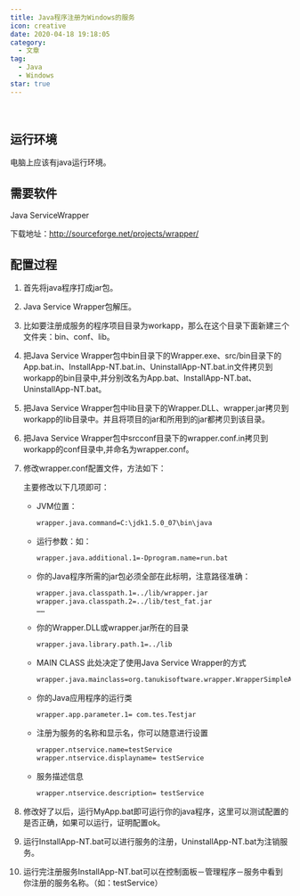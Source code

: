 ```yaml
---
title: Java程序注册为Windows的服务
icon: creative
date: 2020-04-18 19:18:05
category:
  - 文章
tag:
  - Java
  - Windows
star: true
---
```

​

## 运行环境

电脑上应该有java运行环境。

## 需要软件

Java ServiceWrapper

下载地址：<http://sourceforge.net/projects/wrapper/>

## 配置过程

1. 首先将java程序打成jar包。
2. Java Service Wrapper包解压。

3. 比如要注册成服务的程序项目目录为workapp，那么在这个目录下面新建三个文件夹：bin、conf、lib。

4. 把Java Service Wrapper包中bin目录下的Wrapper.exe、src/bin目录下的App.bat.in、InstallApp-NT.bat.in、UninstallApp-NT.bat.in文件拷贝到workapp的bin目录中,并分别改名为App.bat、InstallApp-NT.bat、UninstallApp-NT.bat。

5. 把Java Service Wrapper包中lib目录下的Wrapper.DLL、wrapper.jar拷贝到workapp的lib目录中。并且将项目的jar和所用到的jar都拷贝到该目录。

6. 把Java Service Wrapper包中srcconf目录下的wrapper.conf.in拷贝到workapp的conf目录中,并命名为wrapper.conf。

7. 修改wrapper.conf配置文件，方法如下：

   主要修改以下几项即可：

   - JVM位置：

     ```txt
     wrapper.java.command=C:\jdk1.5.0_07\bin\java
     ```

   - 运行参数：如：

     ```txt
     wrapper.java.additional.1=-Dprogram.name=run.bat
     ```

   - 你的Java程序所需的jar包必须全部在此标明，注意路径准确：

     ```txt
     wrapper.java.classpath.1=../lib/wrapper.jar
     wrapper.java.classpath.2=../lib/test_fat.jar
     ……
     ```

   - 你的Wrapper.DLL或wrapper.jar所在的目录

     ```txt
     wrapper.java.library.path.1=../lib
     ```

   - MAIN CLASS 此处决定了使用Java Service Wrapper的方式

     ```txt
     wrapper.java.mainclass=org.tanukisoftware.wrapper.WrapperSimpleApp
     ```

   - 你的Java应用程序的运行类

     ```txt
     wrapper.app.parameter.1= com.tes.Testjar
     ```

   - 注册为服务的名称和显示名，你可以随意进行设置

     ```txt
     wrapper.ntservice.name=testService
     wrapper.ntservice.displayname= testService
     ```

   - 服务描述信息

     ```txt
     wrapper.ntservice.description= testService
     ```

8. 修改好了以后，运行MyApp.bat即可运行你的java程序，这里可以测试配置的是否正确，如果可以运行，证明配置ok。

9. 运行InstallApp-NT.bat可以进行服务的注册，UninstallApp-NT.bat为注销服务。

10. 运行完注册服务InstallApp-NT.bat可以在控制面板－管理程序－服务中看到你注册的服务名称。（如：testService）
